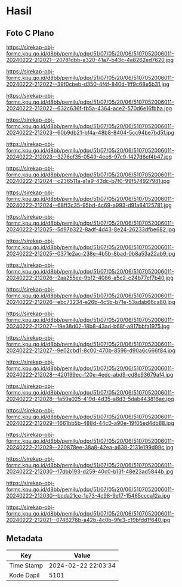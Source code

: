 # Hasil

## Foto C Plano

https://sirekap-obj-formc.kpu.go.id/d8bb/pemilu/pdpr/51/07/05/20/06/5107052006011-20240222-212021--20781dbb-a320-41a7-b43c-4a8262ed7620.jpg

https://sirekap-obj-formc.kpu.go.id/d8bb/pemilu/pdpr/51/07/05/20/06/5107052006011-20240222-212022--39f0cbeb-d350-4f4f-840d-1ff9c68e5b31.jpg

https://sirekap-obj-formc.kpu.go.id/d8bb/pemilu/pdpr/51/07/05/20/06/5107052006011-20240222-212022--632c636f-fb5a-4364-ace2-570d6e16fbba.jpg

https://sirekap-obj-formc.kpu.go.id/d8bb/pemilu/pdpr/51/07/05/20/06/5107052006011-20240222-212023--60b9db21-bf4a-48b8-8404-5cc94be7bd5f.jpg

https://sirekap-obj-formc.kpu.go.id/d8bb/pemilu/pdpr/51/07/05/20/06/5107052006011-20240222-212023--3276ef35-0549-4ee6-97c9-f427d6ef4b47.jpg

https://sirekap-obj-formc.kpu.go.id/d8bb/pemilu/pdpr/51/07/05/20/06/5107052006011-20240222-212024--c236511a-a1a9-43dc-b7f0-99f574927981.jpg

https://sirekap-obj-formc.kpu.go.id/d8bb/pemilu/pdpr/51/07/05/20/06/5107052006011-20240222-212024--68ff3c35-95bd-4c69-a993-d91a64125781.jpg

https://sirekap-obj-formc.kpu.go.id/d8bb/pemilu/pdpr/51/07/05/20/06/5107052006011-20240222-212025--5d97b322-8adf-4d43-8e24-26233dfbe682.jpg

https://sirekap-obj-formc.kpu.go.id/d8bb/pemilu/pdpr/51/07/05/20/06/5107052006011-20240222-212025--0371e2ac-238e-4b5b-8bad-0b8a53a22ab9.jpg

https://sirekap-obj-formc.kpu.go.id/d8bb/pemilu/pdpr/51/07/05/20/06/5107052006011-20240222-212026--2aa255ee-9bf2-4086-a5e2-c24b77ef7b40.jpg

https://sirekap-obj-formc.kpu.go.id/d8bb/pemilu/pdpr/51/07/05/20/06/5107052006011-20240222-212026--ebc73234-e26b-4c5b-b71e-53adab66ca80.jpg

https://sirekap-obj-formc.kpu.go.id/d8bb/pemilu/pdpr/51/07/05/20/06/5107052006011-20240222-212027--19e38d02-18b8-43ad-b68f-a917bbfa1975.jpg

https://sirekap-obj-formc.kpu.go.id/d8bb/pemilu/pdpr/51/07/05/20/06/5107052006011-20240222-212027--9e02cbd1-8c00-470b-8596-d90a6c666f84.jpg

https://sirekap-obj-formc.kpu.go.id/d8bb/pemilu/pdpr/51/07/05/20/06/5107052006011-20240222-212028--420199ec-f20e-4edc-abd9-cd8e93679af4.jpg

https://sirekap-obj-formc.kpu.go.id/d8bb/pemilu/pdpr/51/07/05/20/06/5107052006011-20240222-212028--fa59a025-419d-4d35-a8d3-5dab443816ae.jpg

https://sirekap-obj-formc.kpu.go.id/d8bb/pemilu/pdpr/51/07/05/20/06/5107052006011-20240222-212029--1661bb5b-488d-44c0-a90e-19f05ed4db88.jpg

https://sirekap-obj-formc.kpu.go.id/d8bb/pemilu/pdpr/51/07/05/20/06/5107052006011-20240222-212029--220878ee-38a8-42ea-a638-2131e199d99c.jpg

https://sirekap-obj-formc.kpu.go.id/d8bb/pemilu/pdpr/51/07/05/20/06/5107052006011-20240222-212030--17dbb193-d259-40c0-b13f-48e23ad5844b.jpg

https://sirekap-obj-formc.kpu.go.id/d8bb/pemilu/pdpr/51/07/05/20/06/5107052006011-20240222-212030--bcda21ce-1e73-4c98-9e17-15465ccca12a.jpg

https://sirekap-obj-formc.kpu.go.id/d8bb/pemilu/pdpr/51/07/05/20/06/5107052006011-20240222-212021--0746276b-a42b-4c0b-9fe3-c19bfdd1f640.jpg


## Metadata

| Key        | Value               |
| ---------- | ------------------- |
| Time Stamp | 2024-02-22 22:03:34 |
| Kode Dapil | 5101                |



